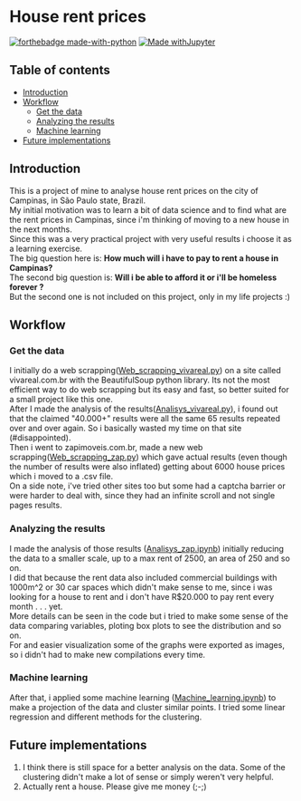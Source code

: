 # House rent prices
[![forthebadge made-with-python](http://ForTheBadge.com/images/badges/made-with-python.svg)](https://www.python.org/)
[![Made withJupyter](https://img.shields.io/badge/Made%20with-Jupyter-orange?style=for-the-badge&logo=Jupyter)](https://jupyter.org/try)

## Table of contents
- [Introduction](#introduction)
- [Workflow](#workflow)
    - [Get the data](#get-the-data)
    - [Analyzing the results](#analyzing-the-results)
    - [Machine learning](#machine-learning)
- [Future implementations](#future-implementations)


## Introduction
This is a project of mine to analyse house rent prices on the city of Campinas, in São Paulo state, Brazil.  
My initial motivation was to learn a bit of data science and to find what are the rent prices in Campinas, since i'm thinking of moving to a new house in the next months.  
Since this was a very practical project with very useful results i choose it as a learning exercise.  
The big question here is: **How much will i have to pay to rent a house in Campinas?**  
The second big question is: **Will i be able to afford it or i'll be homeless forever ?**  
But the second one is not included on this project, only in my life projects :)

## Workflow  
### Get the data
I initially do a web scrapping([Web_scrapping_vivareal.py](https://github.com/Pedronagy/House_rent_prices/blob/master/Failed%20web%20scraping/Web_scrapping_vivareal.py)) on a site called vivareal.com.br with the BeautifulSoup python library. Its not the most efficient way to do web scrapping but its easy and fast, so better suited for a small project like this one.  
After I made the analysis of the results([Analisys_vivareal.py](https://github.com/Pedronagy/House_rent_prices/blob/master/Failed%20web%20scraping/Analisys_vivareal.py)), i found out that the claimed "40.000+" results were all the same 65 results repeated over and over again. So i basically wasted my time on that site (#disappointed).  
Then  i went to zapimoveis.com.br, made a new web scrapping([Web_scrapping_zap.py](Web_scrapping_zap.py)) which gave actual results (even though the number of results were also inflated) getting about 6000 house prices which i moved to a .csv file.  
On a side note, i've tried other sites too but some had a captcha barrier or were harder to deal with, since they had an infinite scroll and not single pages results.  

### Analyzing the results
I made the analysis of those results ([Analisys_zap.ipynb](Analisys_zap.ipynb)) initially reducing the data to a smaller scale, up to a max rent of 2500, an area of 250 and so on.  
I did that because the rent data also included commercial buildings with 1000m^2 or 30 car spaces which didn't make sense to me, since i was looking for a house to rent and i don't have R$20.000 to pay rent every month . . . yet.  
More details can be seen in the code but i tried to make some sense of the data comparing variables, ploting box plots to see the distribution and so on.  
For and easier visualization some of the graphs were exported as images, so i didn't had to make new compilations every time.  

### Machine learning
After that, i applied some machine learning ([Machine_learning.ipynb](https://github.com/Pedronagy/House_rent_prices/blob/master/Machine%20learning.ipynb)) to make a projection of the data and cluster similar points.
I tried some linear regression and different methods for the clustering.

## Future implementations
1. I think there is still space for a better analysis on the data. Some of the clustering didn't make a lot of sense or simply weren't very helpful.
2. Actually rent a house. Please give me money (;-;)
